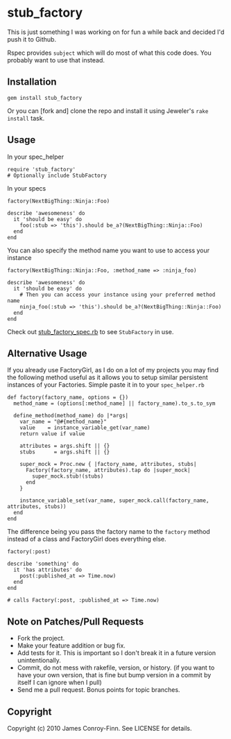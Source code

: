 # stub_factory

This is just something I was working on for fun a while back and decided I'd
push it to Github.

Rspec provides `subject` which will do most of what this code does. You
probably want to use that instead.

## Installation

    gem install stub_factory

Or you can \[fork and\] clone the repo and install it using Jeweler's `rake
install` task.

## Usage

In your spec_helper

    require 'stub_factory'
    # Optionally include StubFactory

In your specs

    factory(NextBigThing::Ninja::Foo)

    describe 'awesomeness' do
      it 'should be easy' do
        foo(:stub => 'this').should be_a?(NextBigThing::Ninja::Foo)
      end
    end

You can also specify the method name you want to use to access your instance

    factory(NextBigThing::Ninja::Foo, :method_name => :ninja_foo)

    describe 'awesomeness' do
      it 'should be easy' do
        # Then you can access your instance using your preferred method name
        ninja_foo(:stub => 'this').should be_a?(NextBigThing::Ninja::Foo)
      end
    end

Check out
[stub_factory_spec.rb](http://github.com/jcf/stub_factory/blob/master/spec/stub_factory_spec.rb)
to see `StubFactory` in use.

## Alternative Usage

If you already use FactoryGirl, as I do on a lot of my projects you may find the
following method useful as it allows you to setup similar persistent instances
of your Factories. Simple paste it in to your `spec_helper.rb`

    def factory(factory_name, options = {})
      method_name = (options[:method_name] || factory_name).to_s.to_sym

      define_method(method_name) do |*args|
        var_name = "@#{method_name}"
        value    = instance_variable_get(var_name)
        return value if value

        attributes = args.shift || {}
        stubs      = args.shift || {}

        super_mock = Proc.new { |factory_name, attributes, stubs|
          Factory(factory_name, attributes).tap do |super_mock|
            super_mock.stub!(stubs)
          end
        }

        instance_variable_set(var_name, super_mock.call(factory_name, attributes, stubs))
      end
    end

The difference being you pass the factory name to the `factory` method instead of
a class and FactoryGirl does everything else.

    factory(:post)

    describe 'something' do
      it 'has attributes' do
        post(:published_at => Time.now)
      end
    end

    # calls Factory(:post, :published_at => Time.now)

## Note on Patches/Pull Requests

* Fork the project.
* Make your feature addition or bug fix.
* Add tests for it. This is important so I don't break it in a
  future version unintentionally.
* Commit, do not mess with rakefile, version, or history.
  (if you want to have your own version, that is fine but bump version in a
  commit by itself I can ignore when I pull)
* Send me a pull request. Bonus points for topic branches.

## Copyright

Copyright (c) 2010 James Conroy-Finn. See LICENSE for details.

